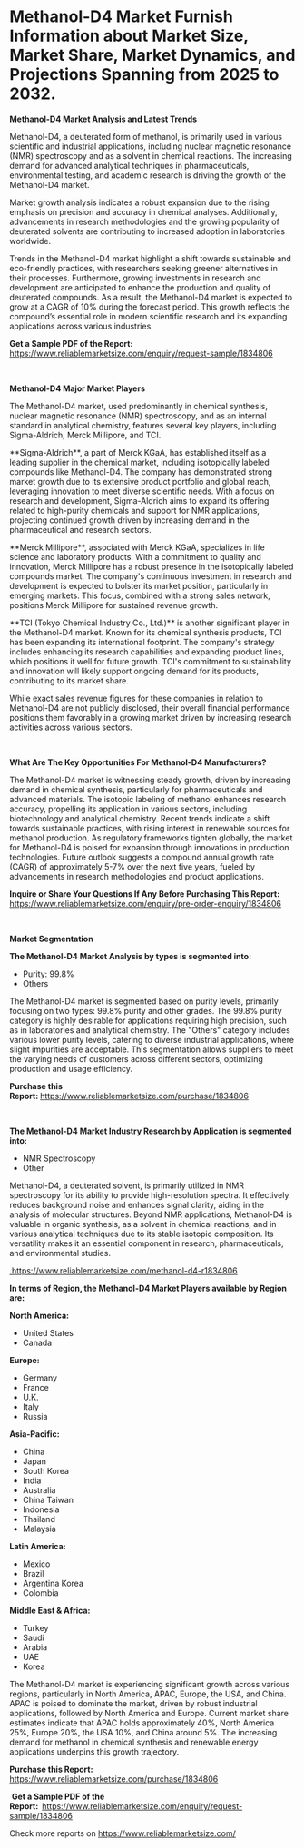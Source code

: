 <p><h1>Methanol-D4 Market Furnish Information about Market Size, Market Share, Market Dynamics, and Projections Spanning from 2025 to 2032.</h1></p><p><strong>Methanol-D4 Market Analysis and Latest Trends</strong></p>
<p><p>Methanol-D4, a deuterated form of methanol, is primarily used in various scientific and industrial applications, including nuclear magnetic resonance (NMR) spectroscopy and as a solvent in chemical reactions. The increasing demand for advanced analytical techniques in pharmaceuticals, environmental testing, and academic research is driving the growth of the Methanol-D4 market. </p><p>Market growth analysis indicates a robust expansion due to the rising emphasis on precision and accuracy in chemical analyses. Additionally, advancements in research methodologies and the growing popularity of deuterated solvents are contributing to increased adoption in laboratories worldwide. </p><p>Trends in the Methanol-D4 market highlight a shift towards sustainable and eco-friendly practices, with researchers seeking greener alternatives in their processes. Furthermore, growing investments in research and development are anticipated to enhance the production and quality of deuterated compounds. As a result, the Methanol-D4 market is expected to grow at a CAGR of 10% during the forecast period. This growth reflects the compound’s essential role in modern scientific research and its expanding applications across various industries.</p></p>
<p><strong>Get a Sample PDF of the Report:&nbsp;</strong> <a href="https://www.reliablemarketsize.com/enquiry/request-sample/1834806?utm_campaign=3544&utm_medium=2&utm_source=Github&utm_content=ia&utm_term=26032025&utm_id=methanol-d4">https://www.reliablemarketsize.com/enquiry/request-sample/1834806</a></p>
<p>&nbsp;</p>
<p><strong>Methanol-D4 Major Market Players</strong></p>
<p><p>The Methanol-D4 market, used predominantly in chemical synthesis, nuclear magnetic resonance (NMR) spectroscopy, and as an internal standard in analytical chemistry, features several key players, including Sigma-Aldrich, Merck Millipore, and TCI. </p><p>**Sigma-Aldrich**, a part of Merck KGaA, has established itself as a leading supplier in the chemical market, including isotopically labeled compounds like Methanol-D4. The company has demonstrated strong market growth due to its extensive product portfolio and global reach, leveraging innovation to meet diverse scientific needs. With a focus on research and development, Sigma-Aldrich aims to expand its offering related to high-purity chemicals and support for NMR applications, projecting continued growth driven by increasing demand in the pharmaceutical and research sectors.</p><p>**Merck Millipore**, associated with Merck KGaA, specializes in life science and laboratory products. With a commitment to quality and innovation, Merck Millipore has a robust presence in the isotopically labeled compounds market. The company's continuous investment in research and development is expected to bolster its market position, particularly in emerging markets. This focus, combined with a strong sales network, positions Merck Millipore for sustained revenue growth.</p><p>**TCI (Tokyo Chemical Industry Co., Ltd.)** is another significant player in the Methanol-D4 market. Known for its chemical synthesis products, TCI has been expanding its international footprint. The company's strategy includes enhancing its research capabilities and expanding product lines, which positions it well for future growth. TCI's commitment to sustainability and innovation will likely support ongoing demand for its products, contributing to its market share.</p><p>While exact sales revenue figures for these companies in relation to Methanol-D4 are not publicly disclosed, their overall financial performance positions them favorably in a growing market driven by increasing research activities across various sectors.</p></p>
<p>&nbsp;</p>
<p><strong>What Are The Key Opportunities For Methanol-D4 Manufacturers?</strong></p>
<p><p>The Methanol-D4 market is witnessing steady growth, driven by increasing demand in chemical synthesis, particularly for pharmaceuticals and advanced materials. The isotopic labeling of methanol enhances research accuracy, propelling its application in various sectors, including biotechnology and analytical chemistry. Recent trends indicate a shift towards sustainable practices, with rising interest in renewable sources for methanol production. As regulatory frameworks tighten globally, the market for Methanol-D4 is poised for expansion through innovations in production technologies. Future outlook suggests a compound annual growth rate (CAGR) of approximately 5-7% over the next five years, fueled by advancements in research methodologies and product applications.</p></p>
<p><strong>Inquire or Share Your Questions If Any Before Purchasing This Report:</strong> <a href="https://www.reliablemarketsize.com/enquiry/pre-order-enquiry/1834806?utm_campaign=3544&utm_medium=2&utm_source=Github&utm_content=ia&utm_term=26032025&utm_id=methanol-d4">https://www.reliablemarketsize.com/enquiry/pre-order-enquiry/1834806</a></p>
<p>&nbsp;</p>
<p><strong>Market Segmentation</strong></p>
<p><strong>The Methanol-D4 Market Analysis by types is segmented into:</strong></p>
<p><ul><li>Purity: 99.8%</li><li>Others</li></ul></p>
<p><p>The Methanol-D4 market is segmented based on purity levels, primarily focusing on two types: 99.8% purity and other grades. The 99.8% purity category is highly desirable for applications requiring high precision, such as in laboratories and analytical chemistry. The "Others" category includes various lower purity levels, catering to diverse industrial applications, where slight impurities are acceptable. This segmentation allows suppliers to meet the varying needs of customers across different sectors, optimizing production and usage efficiency.</p></p>
<p><strong>Purchase this Report:&nbsp;</strong><a href="https://www.reliablemarketsize.com/purchase/1834806?utm_campaign=3544&utm_medium=2&utm_source=Github&utm_content=ia&utm_term=26032025&utm_id=methanol-d4">https://www.reliablemarketsize.com/purchase/1834806</a></p>
<p>&nbsp;</p>
<p><strong>The Methanol-D4 Market Industry Research by Application is segmented into:</strong></p>
<p><ul><li>NMR Spectroscopy</li><li>Other</li></ul></p>
<p><p>Methanol-D4, a deuterated solvent, is primarily utilized in NMR spectroscopy for its ability to provide high-resolution spectra. It effectively reduces background noise and enhances signal clarity, aiding in the analysis of molecular structures. Beyond NMR applications, Methanol-D4 is valuable in organic synthesis, as a solvent in chemical reactions, and in various analytical techniques due to its stable isotopic composition. Its versatility makes it an essential component in research, pharmaceuticals, and environmental studies.</p></p>
<p><a href="https://www.reliablemarketsize.com/methanol-d4-r1834806?utm_campaign=3544&utm_medium=2&utm_source=Github&utm_content=ia&utm_term=26032025&utm_id=methanol-d4">&nbsp;https://www.reliablemarketsize.com/methanol-d4-r1834806</a></p>
<p><strong>In terms of Region, the Methanol-D4 Market Players available by Region are:</strong></p>
<p>
    <p> <strong> North America: </strong>
        <ul>
            <li>United States</li>
            <li>Canada</li>
        </ul>
        </p> 
    <p> <strong> Europe: </strong>
        <ul>
            <li>Germany</li>
            <li>France</li>
            <li>U.K.</li>
            <li>Italy</li>
            <li>Russia</li>
        </ul>
        </p> 
    <p> <strong> Asia-Pacific: </strong>
        <ul>
            <li>China</li>
            <li>Japan</li>
            <li>South Korea</li>
            <li>India</li>
            <li>Australia</li>
            <li>China Taiwan</li>
            <li>Indonesia</li>
            <li>Thailand</li>
            <li>Malaysia</li>
        </ul>
        </p> 
    <p> <strong> Latin America: </strong>
        <ul>
            <li>Mexico</li>
            <li>Brazil</li>
            <li>Argentina Korea</li>
            <li>Colombia</li>
        </ul>
        </p> 
    <p> <strong> Middle East & Africa: </strong>
        <ul>
            <li>Turkey</li>
            <li>Saudi</li>
            <li>Arabia</li>
            <li>UAE</li>
            <li>Korea</li>
        </ul>
    </p>
    </p>
<p><p>The Methanol-D4 market is experiencing significant growth across various regions, particularly in North America, APAC, Europe, the USA, and China. APAC is poised to dominate the market, driven by robust industrial applications, followed by North America and Europe. Current market share estimates indicate that APAC holds approximately 40%, North America 25%, Europe 20%, the USA 10%, and China around 5%. The increasing demand for methanol in chemical synthesis and renewable energy applications underpins this growth trajectory.</p></p>
<p><strong>Purchase this Report: </strong><a href="https://www.reliablemarketsize.com/purchase/1834806?utm_campaign=3544&utm_medium=2&utm_source=Github&utm_content=ia&utm_term=26032025&utm_id=methanol-d4">https://www.reliablemarketsize.com/purchase/1834806</a></p>
<p>&nbsp;<strong>Get a Sample PDF of the Report:&nbsp;&nbsp;</strong><a href="https://www.reliablemarketsize.com/enquiry/request-sample/1834806?utm_campaign=3544&utm_medium=2&utm_source=Github&utm_content=ia&utm_term=26032025&utm_id=methanol-d4">https://www.reliablemarketsize.com/enquiry/request-sample/1834806</a></p>
<p><strong></strong></p>
<p>Check more reports on <a href="https://www.reliablemarketsize.com/?utm_campaign=3544&utm_medium=2&utm_source=Github&utm_content=ia&utm_term=26032025&utm_id=methanol-d4">https://www.reliablemarketsize.com/</a></p>